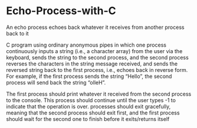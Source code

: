 # Echo-Process-with-C
  An echo process echoes back whatever it receives from another process back to it


C program using ordinary anonymous pipes in which one process continuously inputs a
string (i.e., a character array) from the user via the keyboard, sends the string to the second
process, and the second process reverses the characters in the string message received, and sends
the reversed string back to the first process, i.e., echoes back in reverse form. For example, if the
first process sends the string “Hello”, the second process will send back the string “olleH”.


The first process should print whatever it received from the second process to the console. This
process should continue until the user types -1 to indicate that the operation is over. 
processes should exit gracefully, meaning that the second process should exit first, and the first
process should wait for the second one to finish before it exits/returns itself
